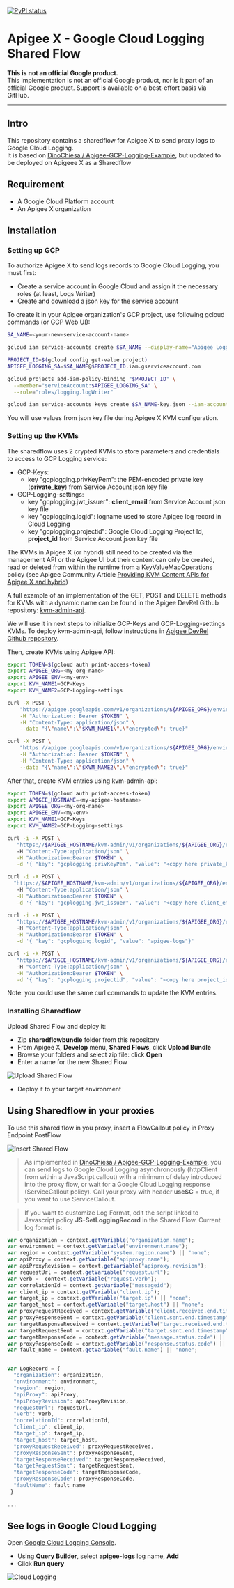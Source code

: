 
[![PyPI status](https://img.shields.io/pypi/status/ansicolortags.svg)](https://pypi.python.org/pypi/ansicolortags/) 

# Apigee X - Google Cloud Logging Shared Flow

**This is not an official Google product.**<BR>This implementation is not an official Google product, nor is it part of an official Google product. Support is available on a best-effort basis via GitHub.

***

## Intro

This repository contains a sharedflow for Apigee X to send proxy logs to Google Cloud Logging.<br>
It is based on [DinoChiesa / Apigee-GCP-Logging-Example](https://github.com/DinoChiesa/Apigee-GCP-Logging-Example), but updated to  be deployed on Apigeee X as a Sharedflow

## Requirement

- A Google Cloud Platform account 
- An Apigee X organization

## Installation

### Setting up GCP

To authorize Apigee X to send logs records to Google Cloud Logging, you must first: 
- Create a service account in Google Cloud and assign it the necessary roles (at least, Logs Writer)
- Create and download a json key for the service account

To create it in your Apigee organization's GCP project, use following gcloud commands (or GCP Web UI):

```sh
SA_NAME=<your-new-service-account-name>

gcloud iam service-accounts create $SA_NAME --display-name="Apigee Logging"

PROJECT_ID=$(gcloud config get-value project)
APIGEE_LOGGING_SA=$SA_NAME@$PROJECT_ID.iam.gserviceaccount.com

gcloud projects add-iam-policy-binding "$PROJECT_ID" \
  --member="serviceAccount:$APIGEE_LOGGING_SA" \
  --role="roles/logging.logWriter"

gcloud iam service-accounts keys create $SA_NAME-key.json --iam-account=$APIGEE_LOGGING_SA --key-file-type=json 

```

You will use values from json key file during Apigee X KVM configuration.

### Setting up the KVMs

The sharedflow uses 2 crypted KVMs to store parameters and credentials to access to GCP Logging service:
- GCP-Keys: 
    - key "gcplogging.privKeyPem": the PEM-encoded private key (**private_key**) from Service Account json key file 
- GCP-Logging-settings: 
    - key "gcplogging.jwt_issuer": **client_email** from Service Account json key file
    - key "gcplogging.logid": logname used to store Apigee log record in Cloud Logging
    - key "gcplogging.projectid": Google Cloud Logging Project Id, **project_id** from Service Account json key file

The KVMs in Apigee X (or hybrid) still need to be created via the management API or the Apigee UI but their content can only be created, read or deleted from within the runtime from a KeyValueMapOperations policy (see Apigee Community Article [Providing KVM Content APIs for Apigee X and hybrid](https://community.apigee.com/articles/89782/providing-kvm-content-apis-for-apigee-x-and-hybrid.html))


A full example of an implementation of the GET, POST and DELETE methods for KVMs with a dynamic name can be found in the Apigee DevRel Github repository: [kvm-admin-api](https://github.com/apigee/devrel/tree/main/references/kvm-admin-api). 

We will use it in next steps to initialize GCP-Keys and GCP-Logging-settings KVMs.
To deploy kvm-admin-api, follow instructions in [Apigee DevRel Github repository](https://github.com/apigee/devrel/tree/main/references/kvm-admin-api).


Then, create KVMs using Apigee API:

```sh
export TOKEN=$(gcloud auth print-access-token)
export APIGEE_ORG=<my-org-name>
export APIGEE_ENV=<my-env>
export KVM_NAME1=GCP-Keys
export KVM_NAME2=GCP-Logging-settings

curl -X POST \
    "https://apigee.googleapis.com/v1/organizations/${APIGEE_ORG}/environments/$APIGEE_ENV/keyvaluemaps" \
    -H "Authorization: Bearer $TOKEN" \
    -H "Content-Type: application/json" \
    --data "{\"name\":\"$KVM_NAME1\",\"encrypted\": true}"

curl -X POST \
    "https://apigee.googleapis.com/v1/organizations/${APIGEE_ORG}/environments/c/keyvaluemaps" \
    -H "Authorization: Bearer $TOKEN" \
    -H "Content-Type: application/json" \
    --data "{\"name\":\"$KVM_NAME2\",\"encrypted\": true}"
```

After that, create KVM entries using kvm-admin-api:

```sh
export TOKEN=$(gcloud auth print-access-token)
export APIGEE_HOSTNAME=<my-apigee-hostname>
export APIGEE_ORG=<my-org-name>
export APIGEE_ENV=<my-env>
export KVM_NAME1=GCP-Keys
export KVM_NAME2=GCP-Logging-settings

curl -i -X POST \
   "https://$APIGEE_HOSTNAME/kvm-admin/v1/organizations/${APIGEE_ORG}/environments/$APIGEE_ENV/keyvaluemaps/$KVM_NAME1/entries"
   -H "Content-Type:application/json" \
   -H "Authorization:Bearer $TOKEN" \
   -d '{ "key": "gcplogging.privKeyPem", "value": "<copy here private_key value from SA json key file>" } ' \

curl -i -X POST \
  "https://$APIGEE_HOSTNAME/kvm-admin/v1/organizations/${APIGEE_ORG}/environments/$APIGEE_ENV/keyvaluemaps/$KVM_NAME2/entries"
   -H "Content-Type:application/json" \
   -H "Authorization:Bearer $TOKEN" \
   -d '{ "key": "gcplogging.jwt_issuer", "value": "<copy here client_email value from SA json key file>"}' 

curl -i -X POST \
   "https://$APIGEE_HOSTNAME/kvm-admin/v1/organizations/${APIGEE_ORG}/environments/$APIGEE_ENV/keyvaluemaps/$KVM_NAME2/entries"
   -H "Content-Type:application/json" \
   -H "Authorization:Bearer $TOKEN" \
   -d '{ "key": "gcplogging.logid", "value": "apigee-logs"}' 

curl -i -X POST \
   "https://$APIGEE_HOSTNAME/kvm-admin/v1/organizations/${APIGEE_ORG}/environments/$APIGEE_ENV/keyvaluemaps/$KVM_NAME2/entries"
   -H "Content-Type:application/json" \
   -H "Authorization:Bearer $TOKEN" \
   -d '{ "key": "gcplogging.projectid", "value": "<copy here project_id value from SA json key file>" }' 

```

Note: you could use the same curl commands to update the KVM entries.

### Installing Sharedflow

Upload Shared Flow and deploy it:
- Zip **sharedflowbundle** folder from this repository
- From Apigee X, **Develop** menu, **Shared Flows**, click **Upload Bundle**
- Browse your folders and select zip file: click **Open**
- Enter a name for the new Shared Flow 

![Upload Shared Flow](./images/upload-sharedflow.png)

- Deploy it to your target environment



## Using Sharedflow in your proxies

To use this shared flow in you proxy, insert a FlowCallout policy in Proxy Endpoint PostFlow

![Insert Shared Flow](./images/insert-sharedflow.png)

> As implemented in [DinoChiesa / Apigee-GCP-Logging-Example](https://github.com/DinoChiesa/Apigee-GCP-Logging-Example), you can send logs to Google Cloud Logging asynchronously (httpClient from within a JavaScript callout) with a minimum of delay introduced into the proxy flow, or wait for a  Google Cloud Logging response (ServiceCallout policy). 
Call your proxy with header **useSC** = true, if you want to use ServiceCallout.

> If you want to customize Log Format, edit the script linked to Javascript policy **JS-SetLoggingRecord** in the Shared Flow. Current log format is:

```javascript
var organization = context.getVariable("organization.name");
var environment = context.getVariable("environment.name");
var region = context.getVariable("system.region.name") || "none";
var apiProxy = context.getVariable("apiproxy.name");
var apiProxyRevision = context.getVariable("apiproxy.revision");
var requestUrl = context.getVariable("request.url");
var verb =  context.getVariable("request.verb");
var correlationId = context.getVariable("messageid");
var client_ip = context.getVariable("client.ip");
var target_ip = context.getVariable("target.ip") || "none";
var target_host = context.getVariable("target.host") || "none";
var proxyRequestReceived = context.getVariable("client.received.end.timestamp");
var proxyResponseSent = context.getVariable("client.sent.end.timestamp");
var targetResponseReceived = context.getVariable("target.received.end.timestamp") || "none";
var targetRequestSent = context.getVariable("target.sent.end.timestamp") || "none";
var targetResponseCode = context.getVariable("message.status.code") || "none";
var proxyResponseCode = context.getVariable("response.status.code") || "none";
var fault_name = context.getVariable("fault.name") || "none";


var LogRecord = {
  "organization": organization,
  "environment": environment,
  "region": region,
  "apiProxy": apiProxy,
  "apiProxyRevision": apiProxyRevision,
  "requestUrl": requestUrl,
  "verb": verb,
  "correlationId": correlationId,
  "client_ip": client_ip,
  "target_ip": target_ip, 
  "target_host": target_host, 
  "proxyRequestReceived": proxyRequestReceived,
  "proxyResponseSent": proxyResponseSent,
  "targetResponseReceived": targetResponseReceived,
  "targetRequestSent": targetRequestSent,
  "targetResponseCode": targetResponseCode,
  "proxyResponseCode": proxyResponseCode,
  "faultName": fault_name
 }

...
```

## See logs in Google Cloud Logging

Open [Google Cloud Logging Console](https://console.cloud.google.com/logs/viewer).
- Using **Query Builder**, select **apigee-logs** log name, **Add**
- Click **Run query**

![Cloud Logging](./images/query-logging.png)
